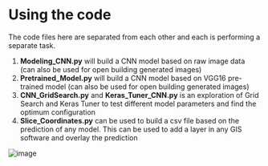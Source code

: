 # Using the code

The code files here are separated from each other and each is performing a separate task.

1. **Modeling_CNN.py** will build a CNN model based on raw image data (can also be used for open building generated images)
2. **Pretrained_Model.py** will build a CNN model based on VGG16 pre-trained model (can also be used for open building generated images)
3. **CNN_GridSearch.py** and **Keras_Tuner_CNN.py** is an exploration of Grid Search and Keras Tuner to test different model parameters and find the optimum configuration
4. **Slice_Coordinates.py** can be used to build a csv file based on the prediction of any model. This can be used to add a layer in any GIS software and overlay the prediction


![image](https://user-images.githubusercontent.com/34656794/165532978-06e19b14-a8e0-4181-a038-c6e7d2a3b316.png)

